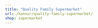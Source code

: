 ```yaml
---
title: "Quality Family Supermarket"
url: /kannur/quality-family-supermarket/
shop: supermarket
---
```

